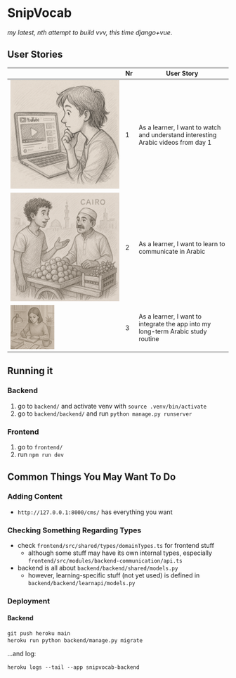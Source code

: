 # SnipVocab

*my latest, nth attempt to build vvv, this time django+vue*.

## User Stories

|   | Nr | User Story                                                                        |
|---|----|-----------------------------------------------------------------------------------|
| ![User Story 1 illustration](doc/img/us1.png)   | 1  | As a learner, I want to watch and understand interesting Arabic videos from day 1 |
|  ![User Story 2 illustration](doc/img/us2.png)   | 2  | As a learner, I want to learn to communicate in Arabic                            |
| ![User Story 3 illustration](doc/img/us3.png)  | 3  | As a learner, I want to integrate the app into my long-term Arabic study routine  |


## Running it

### Backend

1. go to `backend/` and activate venv with `source .venv/bin/activate`
2. go to `backend/backend/` and run `python manage.py runserver`

### Frontend

1. go to `frontend/`
2. run `npm run dev`


## Common Things You May Want To Do

### Adding Content

- `http://127.0.0.1:8000/cms/` has everything you want

### Checking Something Regarding Types

- check `frontend/src/shared/types/domainTypes.ts` for frontend stuff
  - although some stuff may have its own internal types, especially `frontend/src/modules/backend-communication/api.ts`
- backend is all about `backend/backend/shared/models.py`
  - however, learning-specific stuff (not yet used) is defined in `backend/backend/learnapi/models.py`



### Deployment

#### Backend


```
git push heroku main
heroku run python backend/manage.py migrate
```

...and log:


```
heroku logs --tail --app snipvocab-backend

```